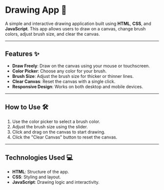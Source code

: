 # Drawing App 🎨

A simple and interactive drawing application built using **HTML**, **CSS**, and **JavaScript**. This app allows users to draw on a canvas, change brush colors, adjust brush size, and clear the canvas.

---

## Features ✨
- **Draw Freely**: Draw on the canvas using your mouse or touchscreen.
- **Color Picker**: Choose any color for your brush.
- **Brush Size**: Adjust the brush size for thicker or thinner lines.
- **Clear Canvas**: Reset the canvas with a single click.
- **Responsive Design**: Works on both desktop and mobile devices.

---

## How to Use 🛠️
1. Use the color picker to select a brush color.
2. Adjust the brush size using the slider.
3. Click and drag on the canvas to start drawing.
4. Click the "Clear Canvas" button to reset the canvas.

---

## Technologies Used 💻
- **HTML**: Structure of the app.
- **CSS**: Styling and layout.
- **JavaScript**: Drawing logic and interactivity.
